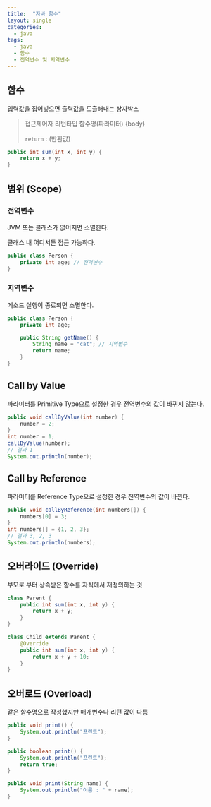 ```yaml
---
title:  "자바 함수"
layout: single
categories:
  - java
tags:
  - java
  - 함수
  - 전역변수 및 지역변수
---
```


## 함수
입력값을 집어넣으면 출력값을 도출해내는 상자박스
> 접근제어자 리턴타입 함수명(파라미터) {body}
>
> `return` : (반환값)

```java
public int sum(int x, int y) {
    return x + y; 
}
```

## 범위 (Scope)
### 전역변수
JVM 또는 클래스가 없어지면 소멸한다.

클래스 내 어디서든 접근 가능하다.
```java
public class Person {
    private int age; // 전역변수
}
```

### 지역변수
메소드 실행이 종료되면 소멸한다.
```java
public class Person {
    private int age;

    public String getName() {
        String name = "cat"; // 지역변수
        return name;
    }
}
```


## Call by Value
파라미터를 Primitive Type으로 설정한 경우 전역변수의 값이 바뀌지 않는다.

```java
public void callByValue(int number) {
    number = 2;
}
int number = 1;
callByValue(number);
// 결과 1
System.out.println(number);
```

## Call by Reference
파라미터를 Reference Type으로 설정한 경우 전역변수의 값이 바뀐다.
```java
public void callByReference(int numbers[]) {
    numbers[0] = 3;
}
int numbers[] = {1, 2, 3};
// 결과 3, 2, 3
System.out.println(numbers);
```

## 오버라이드 (Override)
부모로 부터 상속받은 함수를 자식에서 재정의하는 것
```java
class Parent {
    public int sum(int x, int y) {
        return x + y;
    }
}

class Child extends Parent {
    @Override
    public int sum(int x, int y) {
        return x + y + 10;
    }
}
```


## 오버로드 (Overload)
같은 함수명으로 작성했지만 매개변수나 리턴 값이 다름
```java
public void print() {
    System.out.println("프린트");
}

public boolean print() {
    System.out.println("프린트");
    return true;
}

public void print(String name) {
    System.out.println("이름 : " + name);
}
```

